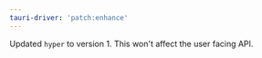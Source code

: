 ```yaml
---
tauri-driver: 'patch:enhance'
---
```


Updated `hyper` to version 1. This won't affect the user facing API.
